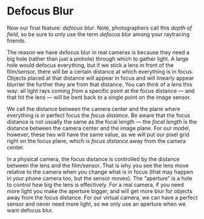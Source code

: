 # Defocus Blur

Now our final feature: *defocus blur*. Note, photographers call this *depth of field*, so be sure to only use the term *defocus blur* among your raytracing friends.

The reason we have defocus blur in real cameras is because they need a big hole (rather than just a pinhole) through which to gather light. A large hole would defocus everything, but if we stick a lens in front of the film/sensor, there will be a certain distance at which everything is in focus. Objects placed at that distance will appear in focus and will linearly appear blurrier the further they are from that distance. You can think of a lens this way: all light rays coming *from* a specific point at the focus distance — and that hit the lens — will be bent back *to* a single point on the image sensor.

We call the distance between the camera center and the plane where everything is in perfect focus the *focus distance*. Be aware that the focus distance is not usually the same as the focal length — the *focal length* is the distance between the camera center and the image plane. For our model, however, these two will have the same value, as we will put our pixel grid right on the focus plane, which is *focus distance* away from the camera center.

In a physical camera, the focus distance is controlled by the distance between the lens and the film/sensor. That is why you see the lens move relative to the camera when you change what is in focus (that may happen in your phone camera too, but the sensor moves). The “aperture” is a hole to control how big the lens is effectively. For a real camera, if you need more light you make the aperture bigger, and will get more blur for objects away from the focus distance. For our virtual camera, we can have a perfect sensor and never need more light, so we only use an aperture when we want defocus blur.

